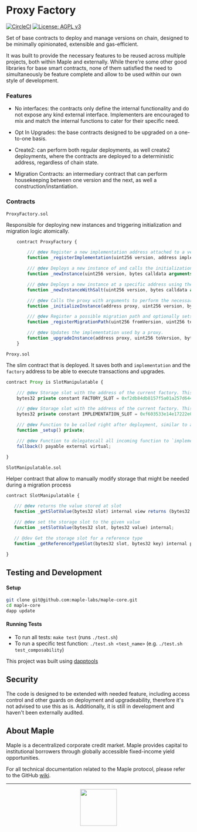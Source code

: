 # Proxy Factory

[![CircleCI](https://circleci.com/gh/maple-labs/proxy-factory/tree/main.svg?style=svg)](https://circleci.com/gh/maple-labs/proxy-factory/tree/main) [![License: AGPL v3](https://img.shields.io/badge/License-AGPL%20v3-blue.svg)](https://www.gnu.org/licenses/agpl-3.0)


Set of base contracts to deploy and manage versions on chain, designed to be minimally opinionated, extensible and gas-efficient.

It was built to provide the necessary features to be reused across multiple projects, both within Maple and externally. While there're some other good libraries for base smart contracts, none of them satisfied the need to simultaneously be feature complete and allow to be used within our own style of development. 


### Features
- No interfaces: the contracts only define the internal functionality and do not expose any kind external interface. Implementers are encouraged to mix and match the internal functions to cater for their specific need.

- Opt In Upgrades: the base contracts designed to be upgraded on a one-to-one basis. 

- Create2: can perform both regular deployments, as well create2 deployments, where the contracts are deployed to a deterministic address, regardless of chain state.

- Migration Contracts: an intermediary contract that can perform housekeeping between one version and the next, as well a construction/instantiation.

### Contracts

`ProxyFactory.sol`

Responsible for deploying new instances and triggering initialization and migration logic atomically. 

```js
    contract ProxyFactory {

        /// @dev Register a new implementation address attached to a version, which can be used with any scheme of versioning.
        function _registerImplementation(uint256 version, address implementationAddress) internal virtual returns (bool success);

        /// @dev Deploys a new instance of and calls the initialization function with provided arguments
        function _newInstance(uint256 version, bytes calldata arguments) internal virtual returns (bool success, address proxy);

        /// @dev Deploys a new instance at a specific address using the salt and calls the initialization function with provided arguments
        function _newInstanceWithSalt(uint256 version, bytes calldata arguments, bytes32 salt) internal virtual returns (bool success, address proxy); 

        /// @dev Calls the proxy with arguments to perform the necessary initialization
        function _initializeInstance(address proxy, uint256 version, bytes calldata arguments) internal virtual returns (bool success); 

        /// @dev Register a possible migration path and optionally sets a migrator contract
        function _registerMigrationPath(uint256 fromVersion, uint256 toVersion, address migrator) internal virtual returns (bool success); 

        /// @dev Updates the implementation used by a proxy.
        function _upgradeInstance(address proxy, uint256 toVersion, bytes calldata arguments) internal virtual returns (bool success); 
    }
```

`Proxy.sol`

The slim contract that is deployed. It saves both and `implementation` and the `factory` address to be able to execute transactions and upgrades.

```js
contract Proxy is SlotManipulatable {

    /// @dev Storage slot with the address of the current factory. This is the keccak-256 hash of "FACTORY_SLOT".
    bytes32 private constant FACTORY_SLOT = 0xf2db84db8157f5a01a257d644038e8929d5a62c9ffa8b736374913908897e5bb;

    /// @dev Storage slot with the address of the current factory. This is the keccak-256 hash of "IMPLEMENTATION_SLOT".
    bytes32 private constant IMPLEMENTATION_SLOT = 0xf603533e14e17222e047634a2b3457fe346d27e294cedf9d21d74e5feea4a046;

    /// @dev Function to be called right after deployment, similar to a constructor in regular contracts.
    function _setup() private; 

    /// @dev Function to delegatecall all incoming function to `implementation`
    fallback() payable external virtual; 

}
```

`SlotManipulatable.sol`

Helper contract that allow to manually modify storage that might be needed during a migration process

 ```js
 contract SlotManipulatable {

    /// @dev returns the value stored at slot
    function _getSlotValue(bytes32 slot) internal view returns (bytes32 value); 

    /// @dev set the storage slot to the given value
    function _setSlotValue(bytes32 slot, bytes32 value) internal; 

    // @dev Get the storage slot for a reference type
    function _getReferenceTypeSlot(bytes32 slot, bytes32 key) internal pure returns (bytes32 value); 

}
```

## Testing and Development
#### Setup
```sh
git clone git@github.com:maple-labs/maple-core.git
cd maple-core
dapp update
```
#### Running Tests
- To run all tests: `make test` (runs `./test.sh`)
- To run a specific test function: `./test.sh <test_name>` (e.g. `./test.sh test_composability`)

This project was built using <a href="https://github.com/dapphub/dapptools">dapptools</a>



## Security

The code is designed to be extended with needed feature, including access control and other guards on deployment and upgradeability, therefore it's not advised to use this as is. Additionally, it is still in development and haven't been externally audited. 


## About Maple
Maple is a decentralized corporate credit market. Maple provides capital to institutional borrowers through globally accessible fixed-income yield opportunities.

For all technical documentation related to the Maple protocol, please refer to the GitHub [wiki](https://github.com/maple-labs/maple-core/wiki).

---

<p align="center">
  <img src="https://user-images.githubusercontent.com/44272939/116272804-33e78d00-a74f-11eb-97ab-77b7e13dc663.png" height="100" />
</p>
